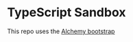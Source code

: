 # TypeScript Sandbox

This repo uses the [Alchemy bootstrap](https://github.com/alchemycodelab/alchemy-bootstrap-template-ts)
